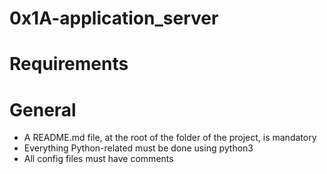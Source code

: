 # 0x1A-application_server
# Requirements
# General
- A README.md file, at the root of the folder of the project, is mandatory
- Everything Python-related must be done using python3
- All config files must have comments
